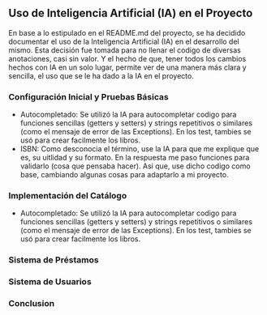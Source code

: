 
## Uso de Inteligencia Artificial (IA) en el Proyecto

En base a lo estipulado en el README.md del proyecto, se ha decidido documentar el uso de la Inteligencia Artificial (IA) en el desarrollo del mismo. Esta decisión fue tomada para no llenar el codigo de diversas anotaciones, casi sin valor. Y el hecho de que, tener todos los cambios hechos con IA en un solo lugar, permite ver de una manera más clara y sencilla, el uso que se le ha dado a la IA en el proyecto.

### Configuración Inicial y Pruebas Básicas
- Autocompletado: Se utilizó la IA para autocompletar codigo para funciones sencillas (getters y setters) y strings repetitivos o similares (como el mensaje de error de las Exceptions). En los test, tambies se usó para crear facilmente los libros.
- ISBN: Como desconocia el término, use la IA para que me explique que es, su uitlidad y su formato. En la respuesta me paso funciones para validarlo (cosa que pensaba hacer). Asi que, use dicho codigo como base, cambiando algunas cosas para adaptarlo a mi proyecto.

### Implementación del Catálogo
- Autocompletado: Se utilizó la IA para autocompletar codigo para funciones sencillas (getters y setters) y strings repetitivos o similares (como el mensaje de error de las Exceptions). En los test, tambies se usó para crear facilmente los libros.

### Sistema de Préstamos



### Sistema de Usuarios


### Conclusion

